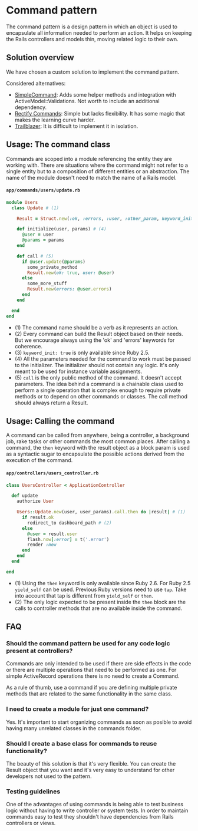 # Command pattern

The command pattern is a design pattern in which an object is used to encapsulate all information needed to perform an action.
It helps on keeping the Rails controllers and models thin, moving related logic to their own.

## Solution overview

We have chosen a custom solution to implement the command pattern.

Considered alternatives:

- [SimpleCommand](https://github.com/nebulab/simple_command): Adds some helper methods and integration with ActiveModel::Validations. Not worth to include an additional dependency.
- [Rectify Commands](https://github.com/andypike/rectify#commands): Simple but lacks flexibility. It has some magic that makes the learning curve harder.
- [Trailblazer](http://trailblazer.to/): It is difficult to implement it in isolation.

## Usage: The command class

Commands are scoped into a module referencing the entity they are working with. There are situations where the command might
not refer to a single entity but to a composition of different entities or an abstraction.
The name of the module doesn't need to match the name of a Rails model.

#### `app/commands/users/update.rb`

```ruby
module Users
  class Update # (1)

    Result = Struct.new(:ok, :errors, :user, :other_param, keyword_init: true) # (2) (3)

    def initialize(user, params) # (4)
      @user = user
      @params = params
    end

    def call # (5)
      if @user.update(@params)
        some_private_method
        Result.new(ok: true, user: @user)
      else
        some_more_stuff
        Result.new(errors: @user.errors)
      end
    end

  end
end
```

- (1) The command name should be a verb as it represents an action.
- (2) Every command can build the Result object based on their needs. But we encourage always using the 'ok' and 'errors' keywords for coherence.
- (3) `keyword_init: true` is only available since Ruby 2.5.
- (4) All the parameters needed for the command to work must be passed to the initializer. The initializer should not contain any logic. It's only meant to be used for instance variable assignments.
- (5) `call` is the only public method of the command. It doesn't accept parameters. The idea behind a command is a chainable class used to perform a single operation that is complex enough to require private methods or to depend on other commands or classes. The call method should always return a Result.

## Usage: Calling the command

A command can be called from anywhere, being a controller, a background job, rake tasks or other commands the most common places.
After calling a command, the `then` keyword with the result object as a block param is used as a syntactic sugar to
encapsulate the possible actions derived from the execution of the command.

#### `app/controllers/users_controller.rb`

```ruby
class UsersController < ApplicationController

  def update
    authorize User

    Users::Update.new(user, user_params).call.then do |result| # (1)
      if result.ok
        redirect_to dashboard_path # (2)
      else
        @user = result.user
        flash.now[:error] = t('.error')
        render :new
      end
    end
  end

end

```

- (1) Using the `then` keyword is only available since Ruby 2.6. For Ruby 2.5 `yield_self` can be used. Previous Ruby versions need to use `tap`. Take into account that tap is different from `yield_self` or `then`.
- (2) The only logic expected to be present inside the `then` block are the calls to controller methods that are no available inside the command.

## FAQ

### Should the command pattern be used for any code logic present at controllers?

Commands are only intended to be used if there are side effects in the code or there are multiple operations that need to be performed as one.
For simple ActiveRecord operations there is no need to create a Command.

As a rule of thumb, use a command if you are defining multiple private methods that are related to the same functionality in the same class.

### I need to create a module for just one command?

Yes. It's important to start organizing commands as soon as posible to avoid having many unrelated classes in the commands folder.

### Should I create a base class for commands to reuse functionality?

The beauty of this solution is that it's very flexible. You can create the Result object that you want and it's very easy to understand
for other developers not used to the pattern.

### Testing guidelines

One of the advantages of using commands is being able to test business logic without having to write controller or system tests.
In order to maintain commands easy to test they shouldn't have dependencies from Rails controllers or views.
